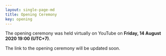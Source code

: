 ```yaml
---
layout: single-page-md
title: Opening Ceremony
key: opening
---
```


The opening ceremony was held virtually on YouTube on **Friday, 14 August 2020 19:00 (UTC+7)**.

The link to the opening ceremony will be updated soon.
